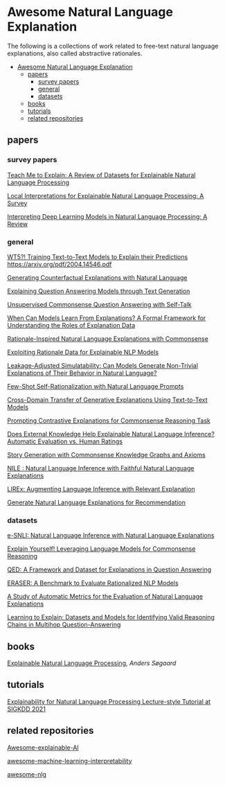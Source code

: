 # Awesome Natural Language Explanation
The following is a collections of work related to free-text natural language explanations, also called abstractive rationales. 

- [Awesome Natural Language Explanation](#awesome-natural-language-explanation)
  * [papers](#papers)
    + [survey papers](#survey-papers)
    + [general](#general)
    + [datasets](#datasets)
  * [books](#books)
  * [tutorials](#tutorials)
  * [related repositories](#related-repositories)


## papers

### survey papers
[Teach Me to Explain: A Review of Datasets for
Explainable Natural Language Processing](https://arxiv.org/abs/1903.04932)

[Local Interpretations for Explainable Natural Language Processing: A Survey](https://arxiv.org/abs/2103.11072)

[Interpreting Deep Learning Models in Natural Language Processing:
A Review](https://arxiv.org/pdf/2110.10470.pdf)
  

### general
[WT5?! Training Text-to-Text Models to Explain their Predictions]()
https://arxiv.org/pdf/2004.14546.pdf

[Generating Counterfactual Explanations with Natural Language](https://arxiv.org/pdf/1806.09809.pdf)

[Explaining Question Answering Models through Text Generation](https://arxiv.org/pdf/2004.05569.pdf)

[Unsupervised Commonsense Question Answering with Self-Talk](https://arxiv.org/pdf/2004.05483.pdf)

[When Can Models Learn From Explanations?  A Formal Framework for Understanding the Roles of Explanation Data](https://arxiv.org/pdf/2102.02201.pdf)

[Rationale-Inspired Natural Language Explanations with Commonsense](https://arxiv.org/pdf/2106.13876.pdf)

[Exploiting Rationale Data for Explainable NLP Models](https://www.repo.uni-hannover.de/handle/123456789/11615)


[Leakage-Adjusted Simulatability: Can Models Generate Non-Trivial Explanations of Their Behavior in Natural Language?](https://arxiv.org/pdf/2010.04119.pdf)

[Few-Shot Self-Rationalization with Natural Language Prompts](https://arxiv.org/pdf/2111.08284.pdf)

[Cross-Domain Transfer of Generative Explanations Using Text-to-Text Models](https://link.springer.com/chapter/10.1007/978-3-030-80599-9_8)

[Prompting Contrastive Explanations for Commonsense Reasoning Task](https://arxiv.org/pdf/2106.06823.pdf)

[Does External Knowledge Help Explainable Natural Language Inference? Automatic Evaluation vs. Human Ratings](https://arxiv.org/abs/2109.07833)

[Story Generation with Commonsense Knowledge Graphs and Axioms](https://openreview.net/pdf?id=WnIpeFJgSZy)

[NILE : Natural Language Inference with Faithful Natural Language Explanations](https://arxiv.org/pdf/2005.12116.pdf)

[LIREx: Augmenting Language Inference with Relevant Explanation](https://arxiv.org/abs/2012.09157)


[Generate Natural Language Explanations for Recommendation](https://arxiv.org/abs/2101.03392)



### datasets
[e-SNLI: Natural Language Inference with Natural Language Explanations](https://arxiv.org/pdf/1812.01193.pdf)

[Explain Yourself!  Leveraging Language Models for Commonsense Reasoning](https://arxiv.org/pdf/1906.02361.pdf)

[QED: A Framework and Dataset for Explanations in Question Answering](https://arxiv.org/pdf/2009.06354.pdf)

[ERASER: A Benchmark to Evaluate Rationalized NLP Models](https://arxiv.org/abs/1911.03429)


[A Study of Automatic Metrics for the Evaluation of Natural Language Explanations](https://arxiv.org/pdf/2103.08545.pdf)


[Learning to Explain: Datasets and Models for Identifying Valid Reasoning Chains in Multihop Question-Answering](https://arxiv.org/pdf/2010.03274v1.pdf)


## books
[Explainable Natural Language Processing](https://www.morganclaypool.com/doi/abs/10.2200/S01118ED1V01Y202107HLT051?casa_token=ihSO4-Ilk-0AAAAA:SRaBrI6nR4HEdbs0UKu82EbWGwYCYRiKv7W81LPjoo9dKzovnhM5w9RW-Fr8VTwcpKu5mORIhmfvfA), _Anders Søgaard_


## tutorials
[Explainability for Natural Language Processing Lecture-style Tutorial at SIGKDD 2021](https://xainlp.github.io/kddtutorial/)


## related repositories  
[Awesome-explainable-AI](https://github.com/wangyongjie-ntu/Awesome-explainable-AI)  

[awesome-machine-learning-interpretability](https://github.com/jphall663/awesome-machine-learning-interpretability)  

[awesome-nlg](https://github.com/accelerated-text/awesome-nlg#readme)  


